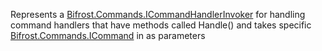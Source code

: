 Represents a [Bifrost.Commands.ICommandHandlerInvoker](Bifrost.Commands.ICommandHandlerInvoker) for handling
            command handlers that have methods called Handle() and takes specific [Bifrost.Commands.ICommand](Bifrost.Commands.ICommand) in as parameters